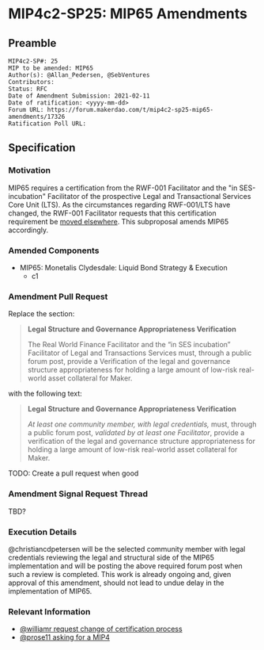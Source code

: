 # MIP4c2-SP25: MIP65 Amendments

## Preamble

```
MIP4c2-SP#: 25
MIP to be amended: MIP65
Author(s): @Allan_Pedersen, @SebVentures
Contributors:
Status: RFC
Date of Amendment Submission: 2021-02-11
Date of ratification: <yyyy-mm-dd>
Forum URL: https://forum.makerdao.com/t/mip4c2-sp25-mip65-amendments/17326
Ratification Poll URL:
```

## Specification

### Motivation

MIP65 requires a certification from the RWF-001 Facilitator and the "in SES-incubation" Facilitator of the prospective Legal and Transactional Services Core Unit (LTS). As the circumstances regarding RWF-001/LTS have changed, the RWF-001 Facilitator requests that this certification requirement be [moved elsewhere](https://forum.makerdao.com/t/mip65-monetalis-clydesdale-liquid-bond-strategy-execution/13148/112). This subproposal amends MIP65 accordingly.

### Amended Components
- MIP65: Monetalis Clydesdale: Liquid Bond Strategy & Execution
    - c1

### Amendment Pull Request

Replace the section:

> **Legal Structure and Governance Appropriateness Verification**
> 
> The Real World Finance Facilitator and the “in SES incubation” Facilitator of Legal and Transactions Services must, through a public forum post, provide a Verification of the legal and governance structure appropriateness for holding a large amount of low-risk real-world asset collateral for Maker.

with the following text:

> **Legal Structure and Governance Appropriateness Verification**
> 
> *At least one community member, with legal credentials,* must, through a public forum post, *validated by at least one Facilitator*, provide a verification of the legal and governance structure appropriateness for holding a large amount of low-risk real-world asset collateral for Maker.


TODO: Create a pull request when good

### Amendment Signal Request Thread

TBD?

### Execution Details

@christiancdpetersen will be the selected community member with legal credentials reviewing the legal and structural side of the MIP65 implementation and will be posting the above required forum post when such a review is completed. This work is already ongoing and, given approval of this amendment, should not lead to undue delay in the implementation of MIP65. 

### Relevant Information

- [@williamr request change of certification process](https://forum.makerdao.com/t/mip65-monetalis-clydesdale-liquid-bond-strategy-execution/13148/112)
- [@prose11 asking for a MIP4](https://forum.makerdao.com/t/mip65-monetalis-clydesdale-liquid-bond-strategy-execution/13148/115)